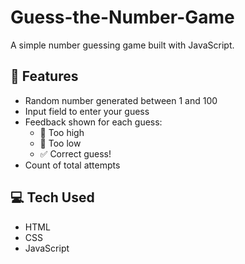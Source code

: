 # Guess-the-Number-Game
A simple number guessing game built with JavaScript. 


## 📌 Features
- Random number generated between 1 and 100
- Input field to enter your guess
- Feedback shown for each guess:
  - 🔺 Too high
  - 🔻 Too low
  - ✅ Correct guess!
- Count of total attempts


## 💻 Tech Used

- HTML
- CSS
- JavaScript
